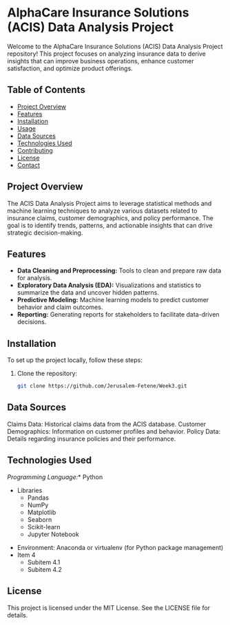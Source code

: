 # AlphaCare Insurance Solutions (ACIS) Data Analysis Project

Welcome to the AlphaCare Insurance Solutions (ACIS) Data Analysis Project repository! This project focuses on analyzing insurance data to derive insights that can improve business operations, enhance customer satisfaction, and optimize product offerings.

## Table of Contents

- [Project Overview](#project-overview)
- [Features](#features)
- [Installation](#installation)
- [Usage](#usage)
- [Data Sources](#data-sources)
- [Technologies Used](#technologies-used)
- [Contributing](#contributing)
- [License](#license)
- [Contact](#contact)

## Project Overview

The ACIS Data Analysis Project aims to leverage statistical methods and machine learning techniques to analyze various datasets related to insurance claims, customer demographics, and policy performance. The goal is to identify trends, patterns, and actionable insights that can drive strategic decision-making.

## Features

- **Data Cleaning and Preprocessing:** Tools to clean and prepare raw data for analysis.
- **Exploratory Data Analysis (EDA):** Visualizations and statistics to summarize the data and uncover hidden patterns.
- **Predictive Modeling:** Machine learning models to predict customer behavior and claim outcomes.
- **Reporting:** Generating reports for stakeholders to facilitate data-driven decisions.

## Installation

To set up the project locally, follow these steps:

1. Clone the repository:
   ```bash
   git clone https://github.com/Jerusalem-Fetene/Week3.git

## Data Sources
Claims Data: Historical claims data from the ACIS database.
Customer Demographics: Information on customer profiles and behavior.
Policy Data: Details regarding insurance policies and their performance.

## Technologies Used
*Programming Language:** Python
* Libraries
  * Pandas
  * NumPy
  * Matplotlib
  * Seaborn
  * Scikit-learn
  * Jupyter Notebook
- Environment: Anaconda or virtualenv (for Python package management)
- Item 4
  - Subitem 4.1
  - Subitem 4.2

## License
This project is licensed under the MIT License. See the LICENSE file for details.
